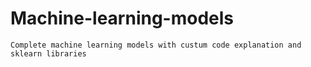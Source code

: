 # Machine-learning-models

```Complete machine learning models with custum code explanation and sklearn libraries```
